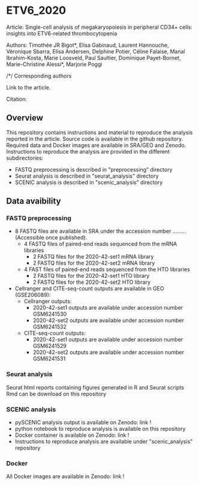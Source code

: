 # ETV6_2020

Article: Single-cell analysis of megakaryopoiesis in peripheral CD34+ cells: insights into ETV6-related thrombocytopenia

Authors: Timothée JR Bigot*, Elisa Gabinaud, Laurent Hannouche, Véronique Sbarra, Elisa Andersen, Delphine Potier, Céline Falaise, Manal Ibrahim-Kosta, Marie Loosveld, Paul Saultier, Dominique Payet-Bornet, Marie-Christine Alessi*, Marjorie Poggi 

/*/ Corresponding authors 

Link to the article. 

Citation:

## Overview 

This repository contains instructions and material to reproduce the analysis reported in the article. Source code is available in the github repository. Required data and Docker images are available in SRA/GEO and Zenodo. Instructions to reproduce the analysis are provided in the different subdirectories: 

  - FASTQ preprocessing is described in "preprocessing" directory
  - Seurat analysis is described in "seurat_analysis" directory
  - SCENIC analysis is described in "scenic_analysis" directory

## Data avaibility

### FASTQ preprocessing

  - 8 FASTQ files are available in SRA under the accession number ......... (Accessible once published).
    - 4 FASTQ files of paired-end reads sequenced from the mRNA libraries
      - 2 FASTQ files for the 2020-42-set1 mRNA library
      - 2 FASTQ files for the 2020-42-set2 mRNA library
    - 4 FAST files of paired-end reads sequenced from the HTO libraries
      - 2 FASTQ files for the 2020-42-set1 HTO library
      - 2 FASTQ files for the 2020-42-set2 HTO library
  - Cellranger and CITE-seq-count outputs are available in GEO (GSE206089): 
    - Cellranger outputs: 
      -  2020-42-set1 outputs are available under accession number GSM6241530
      -  2020-42-set2 outputs are available under accession number GSM6241532
    - CITE-seq-count outputs:
      -  2020-42-set1 outputs are available under accession number GSM6241529
      -  2020-42-set2 outputs are available under accession number GSM6241531

### Seurat analysis 

Seurat html reports containing figures generated in R and Seurat scripts Rmd can be download on this repository

### SCENIC analysis 

  - pySCENIC analysis output is available on Zenodo: link ! 
  - python notebook to reproduce analysis is available on this repository
  - Docker container is available on Zenodo: link ! 
  - Instructions to reproduce analysis are available under "scenic_analysis" repository

### Docker

All Docker images are available in Zenodo: link !
